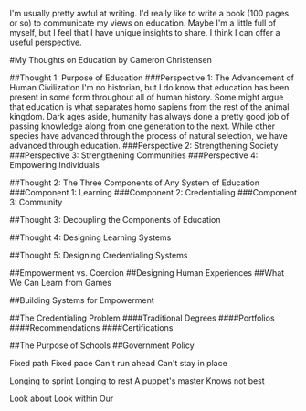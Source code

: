I'm usually pretty awful at writing. I'd really like to write a book (100 pages or so) to communicate my views on education. Maybe I'm a little full of myself, but I feel that I have unique insights to share. I think I can offer a useful perspective.

#My Thoughts on Education
by Cameron Christensen

##Thought 1: Purpose of Education
###Perspective 1: The Advancement of Human Civilization
I'm no historian, but I do know that education has been present in some form throughout all of human history. Some might argue that education is what separates homo sapiens from the rest of the animal kingdom. Dark ages aside, humanity has always done a pretty good job of passing knowledge along from one generation to the next. While other species have advanced through the process of natural selection, we have advanced through education.
###Perspective 2: Strengthening Society
###Perspective 3: Strengthening Communities
###Perspective 4: Empowering Individuals

##Thought 2: The Three Components of Any System of Education
###Component 1: Learning
###Component 2: Credentialing
###Component 3: Community

##Thought 3: Decoupling the Components of Education

##Thought 4: Designing Learning Systems

##Thought 5: Designing Credentialing Systems

##Empowerment vs. Coercion
##Designing Human Experiences
##What We Can Learn from Games

##Building Systems for Empowerment

##The Credentialing Problem
####Traditional Degrees
####Portfolios
####Recommendations
####Certifications

##The Purpose of Schools
##Government Policy


Fixed path
Fixed pace
Can't run ahead
Can't stay in place

Longing to sprint
Longing to rest
A puppet's master
Knows not best

Look about
Look within
Our 